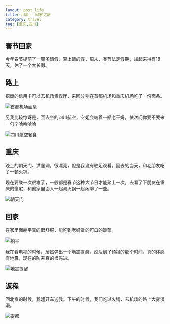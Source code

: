 ```yaml
---
layout: post_life
title: 川渝 - 回家之旅
category: travel
tag: [重庆,四川]
---
```


## 春节回家

今年春节提前了一周多请假，算上请的假、周末、春节法定假期，加起来得有18天，休了一个大长假。

## 路上

招商的信用卡可以去机场贵宾厅，来回分别在首都机场和重庆机场吃了一份面条。

![首都机场面条](https://blogcdn.qihope.com/github-life/2025-02-08-chongqing-travel-1-1.png?x-oss-process=image/resize,p_80)

另我比较惊讶是，回去坐的四川航空，空姐会端着一瓶老干妈，依次问你要不要来一勺？哈哈哈哈

![四川航空餐食](https://blogcdn.qihope.com/github-life/2025-02-08-chongqing-travel-1-2.png?x-oss-process=image/resize,p_80)

## 重庆

晚上的朝天门、洪崖洞，很漂亮，但是我没有驻足观看。回去的当天，和老朋友吃了一顿火锅。

现在要聚一次很难了，一般都是春节这种大节日才能聚上一次。去看了下朋友在重庆的豪宅，和他家里面人一起涮火锅一起闲聊了一些。

![朝天门](https://blogcdn.qihope.com/github-life/2025-02-08-chongqing-travel-1-3.png?x-oss-process=image/resize,p_80)

## 回家

在家里面躺平真的很舒服，能吃到老妈做的可口的饭菜。

![躺平](https://blogcdn.qihope.com/github-life/2025-02-08-chongqing-travel-1-5.png?x-oss-process=image/resize,p_80)

我在看电视的时候，居然弹出一个地震提醒，然后到了预报的那个时间，真的体感有地震，现在的防灾真的很先进。

![地震提醒](https://blogcdn.qihope.com/github-life/2025-02-08-chongqing-travel-1-6.png?x-oss-process=image/resize,p_80)

## 返程

回北京的时候，我姐开车送我。下午的时候，我们吃过火锅，去机场的路上大雾漫漫。

![雾都](https://blogcdn.qihope.com/github-life/2025-02-08-chongqing-travel-1-7.png?x-oss-process=image/resize,p_80)